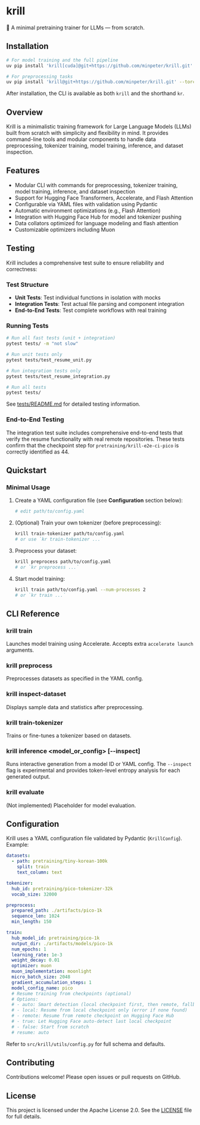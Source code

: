 # krill

🦐 A minimal pretraining trainer for LLMs — from scratch.

## Installation

```bash
# For model training and the full pipeline
uv pip install 'krill[cuda]@git+https://github.com/minpeter/krill.git' --torch-backend=cu128

# For preprocessing tasks
uv pip install 'krill@git+https://github.com/minpeter/krill.git' --torch-backend=cpu
```

After installation, the CLI is available as both `krill` and the shorthand `kr`.

## Overview

Krill is a minimalistic training framework for Large Language Models (LLMs) built from scratch with simplicity and flexibility in mind. It provides command-line tools and modular components to handle data preprocessing, tokenizer training, model training, inference, and dataset inspection.

## Features

- Modular CLI with commands for preprocessing, tokenizer training, model training, inference, and dataset inspection
- Support for Hugging Face Transformers, Accelerate, and Flash Attention
- Configurable via YAML files with validation using Pydantic
- Automatic environment optimizations (e.g., Flash Attention)
- Integration with Hugging Face Hub for model and tokenizer pushing
- Data collators optimized for language modeling and flash attention
- Customizable optimizers including Muon

## Testing

Krill includes a comprehensive test suite to ensure reliability and correctness:

### Test Structure
- **Unit Tests**: Test individual functions in isolation with mocks
- **Integration Tests**: Test actual file parsing and component integration
- **End-to-End Tests**: Test complete workflows with real training

### Running Tests
```bash
# Run all fast tests (unit + integration)
pytest tests/ -m "not slow"

# Run unit tests only
pytest tests/test_resume_unit.py

# Run integration tests only
pytest tests/test_resume_integration.py

# Run all tests
pytest tests/
```

See [tests/README.md](tests/README.md) for detailed testing information.

### End-to-End Testing

The integration test suite includes comprehensive end-to-end tests that verify the resume functionality with real remote repositories. These tests confirm that the checkpoint step for `pretraining/krill-e2e-ci-pico` is correctly identified as 44.

## Quickstart

### Minimal Usage

1. Create a YAML configuration file (see **Configuration** section below):

    ```bash
    # edit path/to/config.yaml
    ```

2. (Optional) Train your own tokenizer (before preprocessing):

    ```bash
    krill train-tokenizer path/to/config.yaml
    # or use `kr train-tokenizer ...`
    ```

3. Preprocess your dataset:

    ```bash
    krill preprocess path/to/config.yaml
    # or `kr preprocess ...`
    ```

4. Start model training:

    ```bash
    krill train path/to/config.yaml --num-processes 2
    # or `kr train ...`
    ```

## CLI Reference

### krill train <config>

Launches model training using Accelerate. Accepts extra `accelerate launch` arguments.

### krill preprocess <config>

Preprocesses datasets as specified in the YAML config.

### krill inspect-dataset <config>

Displays sample data and statistics after preprocessing.

### krill train-tokenizer <config>

Trains or fine-tunes a tokenizer based on datasets.

### krill inference <model_or_config> [--inspect]

Runs interactive generation from a model ID or YAML config. The `--inspect` flag is experimental and provides token-level entropy analysis for each generated output.

### krill evaluate

(Not implemented) Placeholder for model evaluation.

## Configuration

Krill uses a YAML configuration file validated by Pydantic (`KrillConfig`). Example:

```yaml
datasets:
  - path: pretraining/tiny-korean-100k
    split: train
    text_column: text

tokenizer:
  hub_id: pretraining/pico-tokenizer-32k
  vocab_size: 32000

preprocess:
  prepared_path: ./artifacts/pico-1k
  sequence_len: 1024
  min_length: 150

train:
  hub_model_id: pretraining/pico-1k
  output_dir: ./artifacts/models/pico-1k
  num_epochs: 1
  learning_rate: 1e-3
  weight_decay: 0.01
  optimizer: muon
  muon_implementation: moonlight
  micro_batch_size: 2048
  gradient_accumulation_steps: 1
  model_config_name: pico
  # Resume training from checkpoints (optional)
  # Options:
  # - auto: Smart detection (local checkpoint first, then remote, fallback to scratch)
  # - local: Resume from local checkpoint only (error if none found)
  # - remote: Resume from remote checkpoint on Hugging Face Hub
  # - true: Let Hugging Face auto-detect last local checkpoint
  # - false: Start from scratch
  # resume: auto
```

Refer to `src/krill/utils/config.py` for full schema and defaults.

## Contributing

Contributions welcome! Please open issues or pull requests on GitHub.

## License

This project is licensed under the Apache License 2.0. See the [LICENSE](LICENSE) file for full details.

